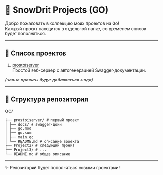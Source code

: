 # 🚀 SnowDrit Projects (GO)

Добро пожаловать в коллекцию моих проектов на Go!  
Каждый проект находится в отдельной папке, со временем список будет пополняться.  

---

## 📌 Список проектов

1. [prostoiserver](./prostoiserver)  
   Простой веб-сервер с автогенерацией Swagger-документации.  

*(новые проекты будут добавляться сюда)*

---

## 📂 Структура репозитория
GO/
```
├── prostoiserver/ # первый проект
│ ├── docs/ # swagger-доки
│ ├── go.mod
│ ├── go.sum
│ ├── main.go
│ └── README.md # описание проекта
├── Project2/ # следующий проект
├── Project3/ # ...
└── README.md # общее описание
```


---

✨ Репозиторий будет пополняться новыми проектами!
